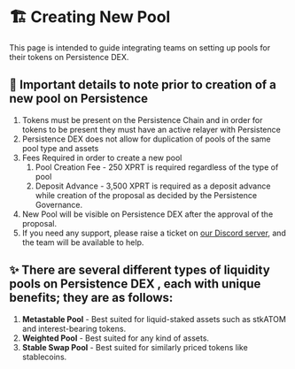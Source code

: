 # 🏗️ Creating New Pool

This page is intended to guide integrating teams on setting up pools for their tokens on Persistence DEX.

## 📌 Important details to note prior to creation of a new pool on Persistence <a href="#important-details-to-note-prior-to-creation-of-a-new-pool-on-dexter" id="important-details-to-note-prior-to-creation-of-a-new-pool-on-dexter"></a>

1. Tokens must be present on the Persistence Chain and in order for tokens to be present they must have an active relayer with Persistence
2. Persistence DEX does not allow for duplication of pools of the same pool type and assets
3. Fees Required in order to create a new pool
   1. Pool Creation Fee - 250 XPRT is required regardless of the type of pool
   2. Deposit Advance - 3,500 XPRT is required as a deposit advance while creation of the proposal as decided by the Persistence Governance.
4. New Pool will be visible on Persistence DEX after the approval of the proposal.
5. If you need any support, please raise a ticket on [our Discord server](https://discord.persistence.one), and the team will be available to help.

## ✨ There are several different types of liquidity pools on Persistence DEX , each with unique benefits; they are as follows: <a href="#there-are-several-different-types-of-liquidity-pools-on-dexter-each-with-unique-benefits-they-are-as" id="there-are-several-different-types-of-liquidity-pools-on-dexter-each-with-unique-benefits-they-are-as"></a>

1. **Metastable Pool** - Best suited for liquid-staked assets such as stkATOM and interest-bearing tokens.
2. **Weighted Pool** - Best suited for any kind of assets.
3. **Stable Swap Pool** - Best suited for similarly priced tokens like stablecoins.
